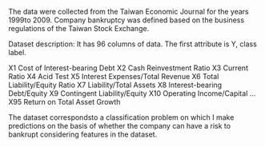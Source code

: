 The data were collected from the Taiwan Economic Journal for the years 1999to 2009.
Company bankruptcy was defined based on the business regulations of the Taiwan Stock Exchange.


Dataset description: It has 96 columns of data.
The first attribute is Y, class label.

X1 Cost of Interest-bearing Debt
X2 Cash Reinvestment Ratio
X3 Current Ratio
X4 Acid Test
X5 Interest Expenses/Total Revenue
X6 Total Liability/Equity Ratio
X7 Liability/Total Assets
X8 Interest-bearing Debt/Equity
X9 Contingent Liability/Equity
X10 Operating Income/Capital
...
X95 Return on Total Asset Growth


The dataset correspondsto a classification problem on which I make predictions on the basis of whether the company 
can have a risk to bankrupt considering features in the dataset.

